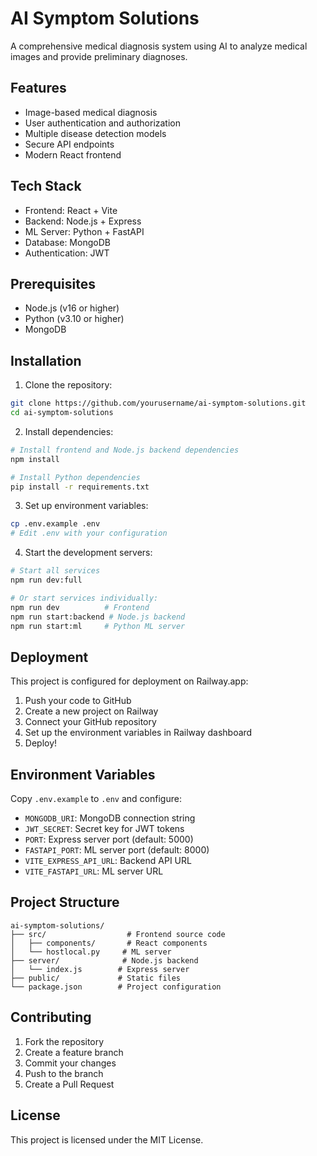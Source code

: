# AI Symptom Solutions

A comprehensive medical diagnosis system using AI to analyze medical images and provide preliminary diagnoses.

## Features

- Image-based medical diagnosis
- User authentication and authorization
- Multiple disease detection models
- Secure API endpoints
- Modern React frontend

## Tech Stack

- Frontend: React + Vite
- Backend: Node.js + Express
- ML Server: Python + FastAPI
- Database: MongoDB
- Authentication: JWT

## Prerequisites

- Node.js (v16 or higher)
- Python (v3.10 or higher)
- MongoDB

## Installation

1. Clone the repository:
```bash
git clone https://github.com/yourusername/ai-symptom-solutions.git
cd ai-symptom-solutions
```

2. Install dependencies:
```bash
# Install frontend and Node.js backend dependencies
npm install

# Install Python dependencies
pip install -r requirements.txt
```

3. Set up environment variables:
```bash
cp .env.example .env
# Edit .env with your configuration
```

4. Start the development servers:
```bash
# Start all services
npm run dev:full

# Or start services individually:
npm run dev          # Frontend
npm run start:backend # Node.js backend
npm run start:ml     # Python ML server
```

## Deployment

This project is configured for deployment on Railway.app:

1. Push your code to GitHub
2. Create a new project on Railway
3. Connect your GitHub repository
4. Set up the environment variables in Railway dashboard
5. Deploy!

## Environment Variables

Copy `.env.example` to `.env` and configure:

- `MONGODB_URI`: MongoDB connection string
- `JWT_SECRET`: Secret key for JWT tokens
- `PORT`: Express server port (default: 5000)
- `FASTAPI_PORT`: ML server port (default: 8000)
- `VITE_EXPRESS_API_URL`: Backend API URL
- `VITE_FASTAPI_URL`: ML server URL

## Project Structure

```
ai-symptom-solutions/
├── src/                  # Frontend source code
│   ├── components/       # React components
│   └── hostlocal.py     # ML server
├── server/              # Node.js backend
│   └── index.js        # Express server
├── public/             # Static files
└── package.json        # Project configuration
```

## Contributing

1. Fork the repository
2. Create a feature branch
3. Commit your changes
4. Push to the branch
5. Create a Pull Request

## License

This project is licensed under the MIT License.
